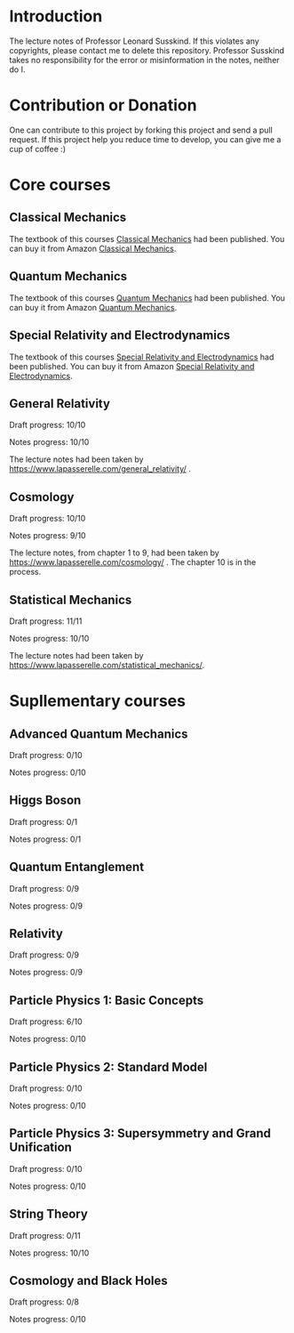 # Introduction
The lecture notes of Professor Leonard Susskind. If this violates any copyrights, please contact me to delete this repository. Professor Susskind takes no responsibility for the error or misinformation in the notes, neither do I. 

# Contribution or Donation
One can contribute to this project by forking this project and send a pull request. If this project help you reduce time to develop, you can give me a cup of coffee :)

# Core courses

## Classical Mechanics
The textbook of this courses [Classical Mechanics](https://www.amazon.com/gp/product/0465075681?ie=UTF8&tag=lachlanchen-20&camp=1789&linkCode=xm2&creativeASIN=0465075681) had been published. You can buy it from Amazon [Classical Mechanics](https://www.amazon.com/gp/product/0465075681?ie=UTF8&tag=lachlanchen-20&camp=1789&linkCode=xm2&creativeASIN=0465075681). 

## Quantum Mechanics
The textbook of this courses [Quantum Mechanics](https://www.amazon.com/gp/product/0465062903?ie=UTF8&tag=lachlanchen-20&camp=1789&linkCode=xm2&creativeASIN=0465062903) had been published. You can buy it from Amazon [Quantum Mechanics](https://www.amazon.com/gp/product/0465062903?ie=UTF8&tag=lachlanchen-20&camp=1789&linkCode=xm2&creativeASIN=0465062903). 

## Special Relativity and Electrodynamics
The textbook of this courses [Special Relativity and Electrodynamics](https://www.amazon.com/gp/product/1541674065?ie=UTF8&tag=lachlanchen-20&camp=1789&linkCode=xm2&creativeASIN=1541674065) had been published. You can buy it from Amazon [Special Relativity and Electrodynamics](https://www.amazon.com/gp/product/1541674065?ie=UTF8&tag=lachlanchen-20&camp=1789&linkCode=xm2&creativeASIN=1541674065). 

## General Relativity
Draft progress: 10/10

Notes progress: 10/10

The lecture notes had been taken by https://www.lapasserelle.com/general_relativity/ .

## Cosmology
Draft progress: 10/10

Notes progress: 9/10

The lecture notes, from chapter 1 to 9,  had been taken by https://www.lapasserelle.com/cosmology/ . 
The chapter 10 is in the process. 

## Statistical Mechanics
Draft progress: 11/11

Notes progress: 10/10

The lecture notes had been taken by  https://www.lapasserelle.com/statistical_mechanics/.

# Supllementary courses

## Advanced Quantum Mechanics
Draft progress: 0/10

Notes progress: 0/10

## Higgs Boson
Draft progress: 0/1

Notes progress: 0/1


## Quantum Entanglement
Draft progress: 0/9

Notes progress: 0/9

## Relativity
Draft progress: 0/9

Notes progress: 0/9

## Particle Physics 1: Basic Concepts
Draft progress: 6/10

Notes progress: 0/10

## Particle Physics 2: Standard Model
Draft progress: 0/10

Notes progress: 0/10

## Particle Physics 3: Supersymmetry and Grand Unification
Draft progress: 0/10

Notes progress: 0/10

## String Theory
Draft progress: 0/11

Notes progress: 10/10

## Cosmology and Black Holes
Draft progress: 0/8

Notes progress: 0/10
